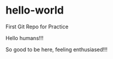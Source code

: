 # hello-world
First Git Repo for Practice


Hello humans!!!

So good to be here, feeling enthusiased!!!

